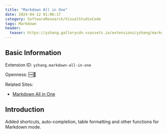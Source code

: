 ```yaml
---
title: "Markdown All in One"
date: 2024-04-12 01:06:17
category: SoftwareResearch/VisualStudioCode
tags: Markdown
header:
  teaser: https://yzhang.gallerycdn.vsassets.io/extensions/yzhang/markdown-all-in-one/3.6.2/1705324444519/Microsoft.VisualStudio.Services.Icons.Default
---
```


## Basic Information

Extension ID: `yzhang.markdown-all-in-one`

Openness: 🆓📖

Related Sites:

* [Markdown All in One](https://marketplace.visualstudio.com/items?itemName=yzhang.markdown-all-in-one)

## Introduction

Added shortcuts, auto-completion, table formatting and other functions for Markdown mode.
